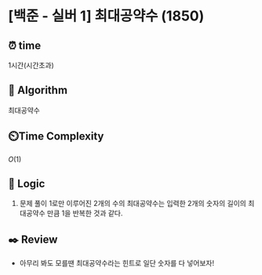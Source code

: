 # [백준 - 실버 1] 최대공약수 (1850)

## ⏰  **time**

1시간(시간초과)

## :pushpin: **Algorithm**

최대공약수

## ⏲️**Time Complexity**

$O(1)$

## :round_pushpin: **Logic**
1. 문제 풀이
    1로만 이루어진 2개의 수의 최대공약수는 입력한 2개의 숫자의 길이의 최대공약수 만큼 1을 반복한 것과 같다.

## :black_nib: **Review**
- 아무리 봐도 모를땐 최대공약수라는 힌트로 일단 숫자를 다 넣어보자!